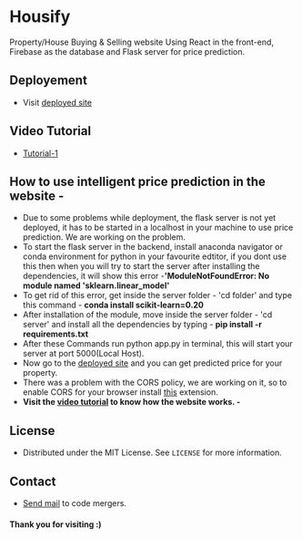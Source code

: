 # Housify
Property/House Buying & Selling website Using React in the front-end, Firebase as the database and Flask server for price prediction.

## Deployement
- Visit [deployed site](https://housify-codemergers.netlify.app/)
  
## Video Tutorial 
- [Tutorial-1](https://www.youtube.com/watch?v=sWEcSv6vKzE&t=13s)

## How to use intelligent price prediction in the website - 
- Due to some problems while deployment, the flask server is not yet deployed, it has to be started in a localhost in your machine to use price prediction. We are working on the problem.
- To start the flask server in the backend, install anaconda navigator or conda environment for python in your favourite edtitor, if you dont use this then when you will try to start the server after installing the dependencies, it will show this error -<b>'ModuleNotFoundError: No module named 'sklearn.linear_model'</b>
- To get rid of this error, get inside the server folder - 'cd folder' and type this command - <b>conda install scikit-learn=0.20</b>
- After installation of the module, move inside the server folder - 'cd server' and install all the dependencies by typing - <b>pip install -r requirements.txt</b>
- After these Commands run python app.py in terminal, this will start your server at port 5000(Local Host). 
- Now go to the [deployed site](https://housify-codemergers.netlify.app/) and you can get predicted price for your property. 
- There was a problem with the CORS policy, we are working on it, so to enable CORS for your browser install [this](https://chrome.google.com/webstore/detail/moesif-origin-cors-change/digfbfaphojjndkpccljibejjbppifbc#:~:text=Moesif%20Origin%20%26%20CORS%20Changer&text=This%20plugin%20allows%20you%20to%20send%20cross%2Ddomain%20requests.&text=This%20plugin%20allows%20you%20to%20send%20cross%2Ddomain%20requests%20directly,Allow%2DOrigin%20set%20to%20*.) extension.
- <b>Visit the [video tutorial](https://youtu.be/sWEcSv6vKzE) to know how the website works. - </b> 
  
## License
- Distributed under the MIT License. See `LICENSE` for more information.

## Contact
- [Send mail](mailto:codemergers.org@gmail.com) to code mergers.

#### Thank you for visiting :)
